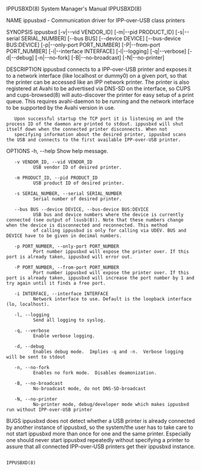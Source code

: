 IPPUSBXD(8)                                                                             System Manager's Manual                                                                            IPPUSBXD(8)

NAME
       ippusbxd - Communication driver for IPP-over-USB class printers

SYNOPSIS
       ippusbxd  [-v|--vid   VENDOR_ID]  [-m|--pid   PRODUCT_ID] [-s|--serial  SERIAL_NUMBER] [--bus  BUS] [--device  DEVICE] [--bus-device  BUS:DEVICE] [-p|--only-port  PORT_NUMBER] [-P|--from-port
       PORT_NUMBER] [-i|--interface  INTERFACE] [-l|--logging] [-q|--verbose] [-d|--debug] [-n|--no-fork] [-B|--no-broadcast] [-N|--no-printer]

DESCRIPTION
       ippusbxd connects to a IPP-over-USB printer and exposes it to a network interface (like localhost or dummy0) on a given port, so that the printer can be accessed like an IPP network  printer.
       The printer is also registered at Avahi to be advertised via DNS-SD on the interface, so CUPS and cups-browsed(8) will auto-discover the printer for easy setup of a print queue. This requires
       avahi-daemon to be running and the network interface to be supported by the Avahi version in use.

       Upon successful startup the TCP port it is listening on and the process ID of the daemon are printed to stdout. ippusbxd will shut itself down when the connected printer disconnects. When not
       specifying information about the desired printer, ippusbxd scans the USB and connects to the first available IPP-over-USB printer.

OPTIONS
       -h, --help
              Show help message.

       -v VENDOR_ID, --vid VENDOR_ID
              USB vendor ID of desired printer.

       -m PRODUCT_ID, --pid PRODUCT_ID
              USB product ID of desired printer.

       -s SERIAL_NUMBER, --serial SERIAL_NUMBER
              Serial number of desired printer.

       --bus BUS --device DEVICE, --bus-device BUS:DEVICE
              USB bus and device numbers where the device is currently connected (see output of lsusb(8)). Note that these numbers change when the device is disconnected and reconnected. This method
              of calling ippusbxd is only for calling via UDEV. BUS and DEVICE have to be given in decimal numbers.

       -p PORT_NUMBER, --only-port PORT_NUMBER
              Port number ippusbxd will expose the printer over. If this port is already taken, ippusbxd will error out.

       -P PORT_NUMBER, --from-port PORT_NUMBER
              Port number ippusbxd will expose the printer over. If this port is already taken, ippusbxd will increase the port number by 1 and try again until it finds a free port.

       -i INTERFACE, --interface INTERFACE
              Network interface to use. Default is the loopback interface (lo, localhost).

       -l, --logging
              Send all logging to syslog.

       -q, --verbose
              Enable verbose logging.

       -d, --debug
              Enables debug mode.  Implies -q and -n.  Verbose logging will be sent to stdout

       -n, --no-fork
              Enables no fork mode.  Disables deamonization.

       -B, --no-broadcast
              No-broadcast mode, do not DNS-SD-broadcast

       -N, --no-printer
              No-printer mode, debug/developer mode which makes ippusbxd run without IPP-over-USB printer

BUGS
       ippusbxd does not detect whether a USB printer is already connected by another instance of ippusbxd, so the system/the user has to take care to not start ippusbxd more than once for  one  and
       the same printer. Especially one should never start ippusbxd repeatedly without specifying a printer to assure that all connected IPP-over-USB printers get their ippusbxd instance.

                                                                                                                                                                                           IPPUSBXD(8)
